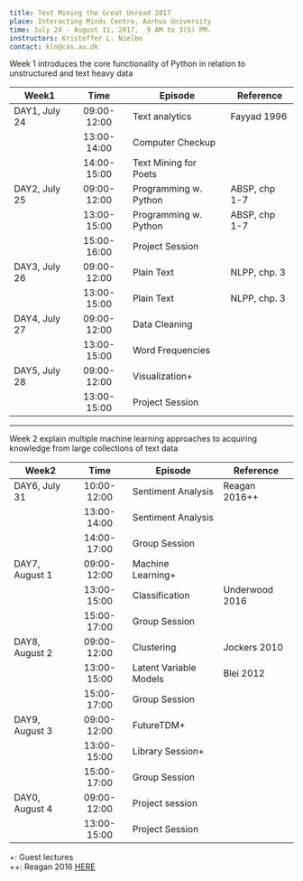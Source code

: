 ```yaml
title: Text Mining the Great Unread 2017
place: Interacting Minds Centre, Aarhus University
time: July 24 - August 11, 2017,  9 AM to 3(5) PM.
instructors: Kristoffer L. Nielbo
contact: kln@cas.au.dk
```

Week 1 introduces the core functionality of Python in relation to unstructured and text heavy data  



| Week1         | Time          | Episode             | Reference          |
| ------------- |:-------------:|---------------------| ------------------ |
| DAY1, July 24 | 09:00-12:00 | Text analytics        | Fayyad 1996        |
|               | 13:00-14:00 | Computer Checkup      |                    |
|               | 14:00-15:00 | Text Mining for Poets |                    |  
| DAY2, July 25 | 09:00-12:00 | Programming w. Python | ABSP, chp 1-7	   |  
| 		 		| 13:00-15:00 | Programming w. Python | ABSP, chp 1-7      |
|				| 15:00-16:00 | Project Session		  |					   |
| DAY3, July 26 | 09:00-12:00 | Plain Text			  | NLPP, chp. 3	   |
|				| 13:00-15:00 | Plain Text			  | NLPP, chp. 3	   |
| DAY4, July 27 | 09:00-12:00 | Data Cleaning		  |					   |
|				| 13:00-15:00 | Word Frequencies	  |					   |
| DAY5, July 28 | 09:00-12:00 | Visualization+		  |					   |
|				| 13:00-15:00 | Project Session		  |					   |


---
Week 2 explain multiple machine learning approaches to acquiring knowledge from large collections of text data    


| Week2           | Time        | Episode                | Reference      |
| --------------- |:-----------:|------------------------| ---------------|
| DAY6, July 31   | 10:00-12:00 | Sentiment Analysis     | Reagan 2016++  |
|                 | 13:00-14:00 | Sentiment Analysis     |				  |
|                 | 14:00-17:00 | Group Session		     |   			  |
| DAY7, August 1  | 09:00-12:00	| Machine Learning+ 	 | 				  |  
| 		 		  | 13:00-15:00	| Classification		 | Underwood 2016 |
| 		 		  | 15:00-17:00	| Group Session 		 | 			      |
| DAY8, August 2  | 09:00-12:00	| Clustering			 | Jockers 2010   |
|				  | 13:00-15:00	| Latent Variable Models | Blei 2012	  |
|                 | 15:00-17:00 | Group Session		     |   			  |
| DAY9, August 3  | 09:00-12:00	| FutureTDM+ 			 | 	  			  |
|				  | 13:00-15:00	| Library Session+		 |			      |
|                 | 15:00-17:00 | Group Session		     |   			  |
| DAY0, August 4  | 09:00-12:00	| Project session		 |				  |
|				  | 13:00-15:00	| Project Session		 |				  |

+: Guest lectures   
++: Reagan 2016 [HERE](https://arxiv.org/abs/1606.07772)
